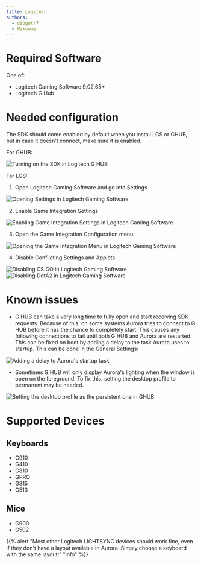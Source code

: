 ```yaml
---
title: Logitech
authors:
  - diogotr7
  - Mikowmer
---
```


# Required Software

One of:

* Logitech Gaming Software 9.02.65+
* Logitech G Hub

# Needed configuration

The SDK should come enabled by default when you install LGS or GHUB, but in case it doesn't connect, make sure it is enabled.

For GHUB:

![Turning on the SDK in Logitech G HUB](/static/img/docs/ghub-enable-sdk.png)

For LGS:

1. Open Logitech Gaming Software and go into Settings

![Opening Settings in Logitech Gaming Software](/static/img/docs/lgs-enable-sdk-1.png)

2. Enable Game Integration Settings

![Enabling Game Integration Settings in Logitech Gaming Software](/static/img/docs/lgs-enable-sdk-2.png)

3. Open the Game Integration Configuration menu

![Opening the Game Integration Menu in Logitech Gaming Software](/static/img/docs/lgs-enable-sdk-3.png)

4. Disable Conflicting Settings and Applets

![Disabling CS:GO in Logitech Gaming Software](/static/img/docs/lgs-enable-sdk-4.png)
![Disabling DotA2 in Logitech Gaming Software](/static/img/docs/lgs-enable-sdk-5.png)

# Known issues

* G HUB can take a very long time to fully open and start receiving SDK requests. Because of this, on some systems Aurora tries to connect to G HUB before it has the chance to completely start. This causes any following connections to fail until both G HUB and Aurora are restarted. This can be fixed on boot by adding a delay to the task Aurora uses to startup. This can be done in the General Settings:

![Adding a delay to Aurora's startup task](/static/img/docs/aurora-startup-delay.png)

* Sometimes G HUB will only display Aurora's lighting when the window is open on the foreground. To fix this, setting the desktop profile to permanent may be needed.

![Setting the desktop profile as the persistent one in GHUB](/static/img/docs/ghub-persistent.png)

# Supported Devices

## Keyboards

* G910
* G410
* G810
* GPRO
* G815
* G513

## Mice

* G900
* G502

{{% alert "Most other Logitech LIGHTSYNC devices should work fine, even if they don't have a layout available in Aurora. Simply choose a keyboard with the same layout!" "info" %}}
